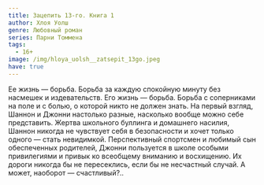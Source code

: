 ```yaml
---
title: Зацепить 13-го. Книга 1
author: Хлоя Уолш
genre: Любовный роман
series: Парни Томмена
tags:
  - 16+
image: /img/hloya_uolsh__zatsepit_13go.jpeg
have: true
---
```

Ее жизнь — борьба. Борьба за каждую спокойную минуту без насмешек и издевательств. Его жизнь — борьба. Борьба с соперниками на поле и с болью, о которой никто не должен знать. На первый взгляд, Шаннон и Джонни настолько разные, насколько вообще можно себе представить. Жертва школьного буллинга и домашнего насилия, Шаннон никогда не чувствует себя в безопасности и хочет только одного — стать невидимкой. Перспективный спортсмен и любимый сын обеспеченных родителей, Джонни пользуется в школе особыми привилегиями и привык ко всеобщему вниманию и восхищению. Их дороги никогда бы не пересеклись, если бы не несчастный случай. А может, наоборот — счастливый?..